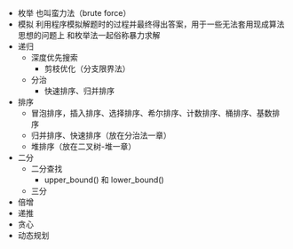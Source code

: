 - 枚举
  也叫蛮力法（brute force）
- 模拟
  利用程序模拟解题时的过程并最终得出答案，用于一些无法套用现成算法思想的问题上
  和枚举法一起俗称暴力求解
- 递归
  - 深度优先搜索
    - 剪枝优化（分支限界法）
  - 分治
    - 快速排序、归并排序
- 排序
  - 冒泡排序，插入排序、选择排序、希尔排序、计数排序、桶排序、基数排序
  - 归并排序、快速排序（放在分治法一章）
  - 堆排序（放在二叉树-堆一章）
- 二分
  - 二分查找
    - upper_bound() 和 lower_bound()
  - 三分
- 倍增
- 递推
- 贪心
- 动态规划